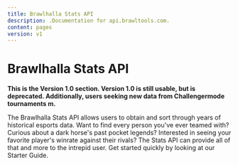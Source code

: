 ```yaml
---
title: Brawlhalla Stats API
description: .Documentation for api.brawltools.com.
content: pages
version: v1
---
```


# Brawlhalla Stats API

**This is the Version 1.0 section. Version 1.0 is still usable, but is deprecated. Additionally, users seeking new data from Challengermode tournaments m.** 

The Brawlhalla Stats API allows users to obtain and sort through years of historical esports data. Want to find every person you've ever teamed with? Curious about a dark horse's past pocket legends? Interested in seeing your favorite player's winrate against their rivals? The Stats API can provide all of that and more to the intrepid user. Get started quickly by looking at our Starter Guide.
